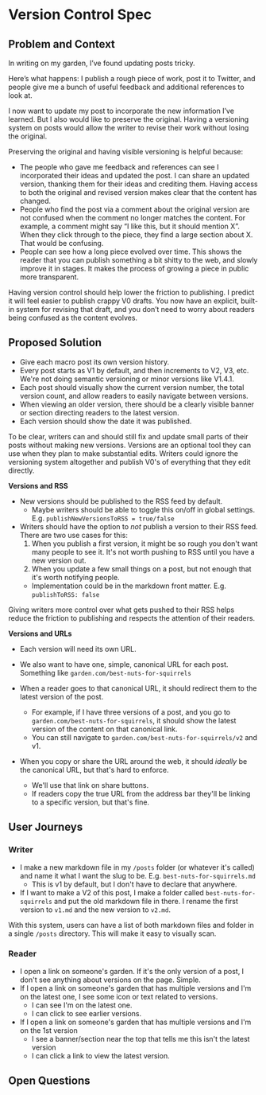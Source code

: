 
# Version Control Spec

## Problem and Context

In writing on my garden, I’ve found updating posts tricky.

Here’s what happens: I publish a rough piece of work, post it to Twitter, and people give me a bunch of useful feedback and additional references to look at.

I now want to update my post to incorporate the new information I’ve learned. But I also would like to preserve the original. Having a versioning system on posts would allow the writer to revise their work without losing the original.

Preserving the original and having visible versioning is helpful because:
- The people who gave me feedback and references can see I incorporated their ideas and updated the post. I can share an updated version, thanking them for their ideas and crediting them. Having access to both the original and revised version makes clear that the content has changed.
- People who find the post via a comment about the original version are not confused when the comment no longer matches the content.
	For example, a comment might say “I like this, but it should mention X”. When they click through to the piece, they find a large section about X. That would be confusing.
- People can see how a long piece evolved over time. This shows the reader that you can publish something a bit shitty to the web, and slowly improve it in stages. It makes the process of growing a piece in public more transparent.

Having version control should help lower the friction to publishing. I predict it will feel easier to publish crappy V0 drafts. You now have an explicit, built-in system for revising that draft, and you don’t need to worry about readers being confused as the content evolves.

## Proposed Solution

- Give each macro post its own version history.
- Every post starts as V1 by default, and then increments to V2, V3, etc. We're not doing semantic versioning or minor versions like V1.4.1.
- Each post should visually show the current version number, the total version count, and allow readers to easily navigate between versions.
- When viewing an older version, there should be a clearly visible banner or section directing readers to the latest version.
- Each version should show the date it was published.

To be clear, writers can and should still fix and update small parts of their posts without making new versions. Versions are an optional tool they can use when they plan to make substantial edits. Writers could ignore the versioning system altogether and publish V0's of everything that they edit directly.

**Versions and RSS**
- New versions should be published to the RSS feed by default.
  - Maybe writers should be able to toggle this on/off in global settings. E.g. `publishNewVersionsToRSS = true/false`
- Writers should have the option to _not_ publish a version to their RSS feed. There are two use cases for this:
  1. When you publish a first version, it might be so rough you don't want many people to see it. It's not worth pushing to RSS until you have a new version out.
  2. When you update a few small things on a post, but not enough that it's worth notifying people.
  - Implementation could be in the markdown front matter. E.g. `publishToRSS: false`

Giving writers more control over what gets pushed to their RSS helps reduce the friction to publishing and respects the attention of their readers.

**Versions and URLs**

- Each version will need its own URL.
- We also want to have one, simple, canonical URL for each post. Something like `garden.com/best-nuts-for-squirrels` 

- When a reader goes to that canonical URL, it should redirect them to the latest version of the post.
  - For example, if I have three versions of a post, and you go to `garden.com/best-nuts-for-squirrels`, it should show the latest version of the content on that canonical link.  
  - You can still navigate to `garden.com/best-nuts-for-squirrels/v2` and v1.  

- When you copy or share the URL around the web, it should *ideally* be the canonical URL, but that's hard to enforce.
  - We'll use that link on share buttons.
  - If readers copy the true URL from the address bar they'll be linking to a specific version, but that's fine.


## User Journeys

### Writer

- I make a new markdown file in my `/posts` folder (or whatever it's called) and name it what I want the slug to be. E.g. `best-nuts-for-squirrels.md`
    - This is v1 by default, but I don't have to declare that anywhere.
- If I want to make a V2 of this post, I make a folder called `best-nuts-for-squirrels` and put the old markdown file in there. I rename the first version to `v1.md` and the new version to `v2.md`.

With this system, users can have a list of both markdown files and folder in a single `/posts` directory. This will make it easy to visually scan. 

### Reader

- I open a link on someone's garden. If it's the only version of a post, I don't see anything about versions on the page. Simple.
- If I open a link on someone's garden that has multiple versions and I'm on the latest one, I see some icon or text related to versions.
  - I can see I'm on the latest one.
  - I can click to see earlier versions.
- If I open a link on someone's garden that has multiple versions and I'm on the 1st version
  - I see a banner/section near the top that tells me this isn't the latest version
  - I can click a link to view the latest version.


## Open Questions

